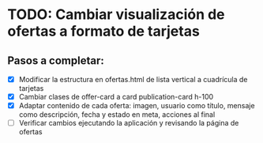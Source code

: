 # TODO: Cambiar visualización de ofertas a formato de tarjetas

## Pasos a completar:
- [x] Modificar la estructura en ofertas.html de lista vertical a cuadrícula de tarjetas
- [x] Cambiar clases de offer-card a card publication-card h-100
- [x] Adaptar contenido de cada oferta: imagen, usuario como título, mensaje como descripción, fecha y estado en meta, acciones al final
- [ ] Verificar cambios ejecutando la aplicación y revisando la página de ofertas
